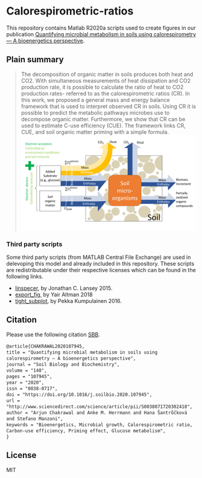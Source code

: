 # Calorespirometric-ratios
This repository contains Matlab R2020a scripts used to create figures in our publication [Quantifying microbial metabolism in soils using calorespirometry — A bioenergetics perspective](https://doi.org/10.1016/j.soilbio.2020.107945). 

## Plain summary
>The decomposition of organic matter in soils produces both heat and CO2. With simultaneous measurements of heat dissipation and CO2 production rate, it is possible to calculate the ratio of heat to CO2 production rates- referred to as the calorespirometric ratios (CR). In this work, we proposed a general mass and energy balance framework that is used to interpret observed CR in soils. Using CR it is possible to predict the metabolic pathways microbes use to decompose organic matter. Furthermore, we show that CR can be used to estimate C-use efficiency (CUE). The framework links CR, CUE, and soil organic matter priming with a simple formula.
![Fig1](https://github.com/ArjunChakrawal/Calorespirometric-ratios/blob/master/Figures/Figure1.png)

### Third party scripts
Some third party scripts (from MATLAB Central File Exchange) are used in delevoping this model and already included in this repository. These scripts are redistributable under their respective licenses which can be found in the following links.

* [linspecer]( https://se.mathworks.com/matlabcentral/fileexchange/42673-beautiful-and-distinguishable-line-colors-colormap), by  Jonathan C. Lansey 2015.
* [export_fig](https://se.mathworks.com/matlabcentral/fileexchange/23629-export_fig), by Yair Altman 2018
* [tight_subplot](https://se.mathworks.com/matlabcentral/fileexchange/27991-tight_subplot-nh-nw-gap-marg_h-marg_w), by  Pekka Kumpulainen 2016.

## Citation
Please use the following citation [SBB](https://doi.org/10.1016/j.soilbio.2020.107945).
```
@article{CHAKRAWAL2020107945,
title = "Quantifying microbial metabolism in soils using calorespirometry — A bioenergetics perspective",
journal = "Soil Biology and Biochemistry",
volume = "148",
pages = "107945",
year = "2020",
issn = "0038-0717",
doi = "https://doi.org/10.1016/j.soilbio.2020.107945",
url = "http://www.sciencedirect.com/science/article/pii/S0038071720302418",
author = "Arjun Chakrawal and Anke M. Herrmann and Hana Šantrůčková and Stefano Manzoni",
keywords = "Bioenergetics, Microbial growth, Calorespirometric ratio, Carbon-use efficiency, Priming effect, Glucose metabolism",
}
```

License
----
MIT
